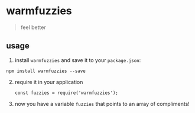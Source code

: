# warmfuzzies
> feel better

## usage

1. install `warmfuzzies` and save it to your `package.json`:

  ```
  npm install warmfuzzies --save
  ```

2. require it in your application

   ```
   const fuzzies = require('warmfuzzies');
   ```

3. now you have a variable `fuzzies` that points to an array of compliments!



